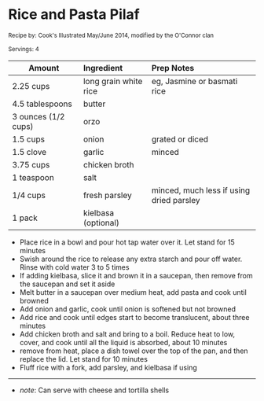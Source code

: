 # Rice and Pasta Pilaf

<small>Recipe by: Cook's Illustrated May/June 2014, modified by the O'Connor clan</small>

<small>Servings: 4</small>

| Amount              | Ingredient            | Prep Notes                               |
| ------------------- | :-------------------- | :--------------------------------------- |
| 2.25 cups           | long grain white rice | eg, Jasmine or basmati rice              |
| 4.5 tablespoons     | butter                |                                          |
| 3 ounces (1/2 cups) | orzo                  |                                          |
| 1.5 cups            | onion                 | grated or diced                          |
| 1.5 clove           | garlic                | minced                                   |
| 3.75 cups           | chicken broth         |                                          |
| 1 teaspoon          | salt                  |                                          |
| 1/4 cups            | fresh parsley         | minced, much less if using dried parsley |
| 1 pack              | kielbasa (optional)   ||

- Place rice in a bowl and pour hot tap water over it. Let stand for 15 minutes
- Swish around the rice to release any extra starch and pour off water. Rinse with cold water 3 to 5 times
- If adding kielbasa, slice it and brown it in a saucepan, then remove from the saucepan and set it aside
- Melt butter in a saucepan over medium heat, add pasta and cook until browned
- Add onion and garlic, cook until onion is softened but not browned
- Add rice and cook until edges start to become translucent, about three minutes
- Add chicken broth and salt and bring to a boil. Reduce heat to low, cover, and cook until all the liquid is absorbed, about 10 minutes
- remove from heat, place a dish towel over the top of the pan, and then replace the lid. Let stand for 10 minutes
- Fluff rice with a fork, add parsley, and kielbasa if using

---

- _note_: Can serve with cheese and tortilla shells